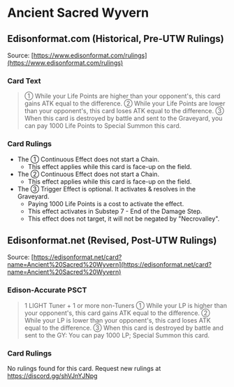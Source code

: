 # Ancient Sacred Wyvern

## Edisonformat.com (Historical, Pre-UTW Rulings)

Source: [https://www.edisonformat.com/rulings](https://www.edisonformat.com/rulings)

### Card Text

> ① While your Life Points are higher than your opponent's, this card gains ATK equal to the difference. ② While your Life Points are lower than your opponent's, this card loses ATK equal to the difference. ③ When this card is destroyed by battle and sent to the Graveyard, you can pay 1000 Life Points to Special Summon this card.

### Card Rulings

*   The ① Continuous Effect does not start a Chain.
    *   This effect applies while this card is face-up on the field.
*   The ② Continuous Effect does not start a Chain.
    *   This effect applies while this card is face-up on the field.
*   The ③ Trigger Effect is optional. It activates & resolves in the Graveyard.
    *   Paying 1000 Life Points is a cost to activate the effect.
    *   This effect activates in Substep 7 - End of the Damage Step.
    *   This effect does not target, it will not be negated by "Necrovalley".

## Edisonformat.net (Revised, Post-UTW Rulings)

Source: [https://edisonformat.net/card?name=Ancient%20Sacred%20Wyvern](https://edisonformat.net/card?name=Ancient%20Sacred%20Wyvern)

### Edison-Accurate PSCT

> 1 LIGHT Tuner + 1 or more non-Tuners
> ① While your LP is higher than your opponent's, this card gains ATK equal to the difference.
> ② While your LP is lower than your opponent's, this card loses ATK equal to the difference.
> ③ When this card is destroyed by battle and sent to the GY: You can pay 1000 LP; Special Summon this card.

### Card Rulings

No rulings found for this card. Request new rulings at https://discord.gg/shVJnYJNpg
            